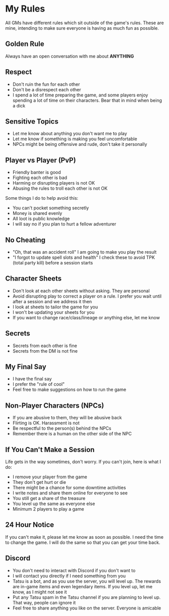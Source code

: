 # My Rules

All GMs have different rules which sit outside of the game's rules. These are mine, intending to make sure everyone is having as much fun as possible.

## Golden Rule

Always have an open conversation with me about **ANYTHING**

## Respect

* Don't ruin the fun for each other
* Don't be a disrespect each other
* I spend a lot of time preparing the game, and some players enjoy spending a lot of time on their characters. Bear that in mind when being a dick

## Sensitive Topics

* Let me know about anything you don't want me to play
* Let me know if something is making you feel uncomfortable
* NPCs might be being offensive and rude, don't take it personally

## Player vs Player (PvP)

* Friendly banter is good
* Fighting each other is bad
* Harming or disrupting players is not OK
* Abusing the rules to troll each other is not OK

Some things I do to help avoid this:

* You can't pocket something secretly
* Money is shared evenly
* All loot is public knowledge
* I will say no if you plan to hurt a fellow adventurer

## No Cheating

* "Oh, that was an accident roll" I am going to make you play the result
* "I forgot to update spell slots and health" I check these to avoid TPK (total party kill) before a session starts

## Character Sheets

* Don't look at each other sheets without asking. They are personal
* Avoid disrupting play to correct a player on a rule. I prefer you wait until after a session and we address it then
* I look at sheets to tailor the game for you
* I won't be updating your sheets for you
* If you want to change race/class/lineage or anything else, let me know

## Secrets

* Secrets from each other is fine
* Secrets from the DM is not fine

## My Final Say

* I have the final say
* I prefer the "rule of cool"
* Feel free to make suggestions on how to run the game

## Non-Player Characters (NPCs)

* If you are abusive to them, they will be abusive back
* Flirting is OK. Harassment is not
* Be respectful to the person(s) behind the NPCs
* Remember there is a human on the other side of the NPC

## If You Can't Make a Session

Life gets in the way sometimes, don't worry. If you can't join, here is what I do:

* I remove your player from the game
* They don't get hurt or die
* There might be a chance for some downtime activities
* I write notes and share them online for everyone to see
* You still get a share of the treasure
* You level up the same as everyone else
* Minimum 2 players to play a game

## 24 Hour Notice

If you can't make it, please let me know as soon as possible. I need the time to change the game. I will do the same so that you can get your time back.

## Discord

* You don't need to interact with Discord if you don't want to
* I will contact you directly if I need something from you
* Tatsu is a bot, and as you use the server, you will level up. The rewards are in-game items and even legendary items. If you level up, let me know, as I might not see it
* Put any Tatsu spam in the Tatsu channel if you are planning to level up. That way, people can ignore it
* Feel free to share anything you like on the server. Everyone is amicable